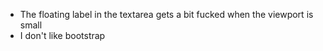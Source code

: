 * The floating label in the textarea gets a bit fucked when the viewport is small
* I don't like bootstrap

